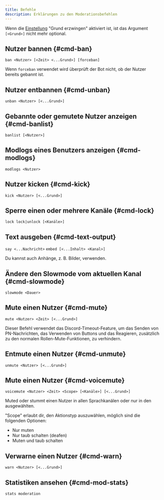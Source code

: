 ```yaml
---
title: Befehle
description: Erklärungen zu den Moderationsbefehlen
---
```


Wenn die [Einstellung](./settings) "Grund erzwingen" aktiviert ist, ist das Argument `[<Grund>]` nicht mehr optional.

## Nutzer bannen {#cmd-ban}

`ban <Nutzer> [<Zeit> <...Grund>] [forceban]`

Wenn `forceban` verwendet wird überprüft der Bot nicht, ob der Nutzer bereits gebannt ist.

## Nutzer entbannen {#cmd-unban}

`unban <Nutzer> [<...Grund>]`

## Gebannte oder gemutete Nutzer anzeigen {#cmd-banlist}

`banlist [<Nutzer>]`

## Modlogs eines Benutzers anzeigen {#cmd-modlogs}

`modlogs <Nutzer>`

## Nutzer kicken {#cmd-kick}

`kick <Nutzer> [<...Grund>]`

## Sperre einen oder mehrere Kanäle {#cmd-lock}

`lock lock|unlock [<Kanäle>]`

## Text ausgeben {#cmd-text-output}

`say <...Nachricht>`
`embed [<...Inhalt> <Kanal>]`

Du kannst auch Anhänge, z. B. Bilder, verwenden.

## Ändere den Slowmode vom aktuellen Kanal {#cmd-slowmode}

`slowmode <Dauer>`

## Mute einen Nutzer {#cmd-mute}

`mute <Nutzer> <Zeit> [<...Grund>]`

Dieser Befehl verwendet das Discord-Timeout-Feature, um das Senden von PN-Nachrichten, das Verwenden von Buttons und das Reagieren, zusätzlich zu den normalen Rollen-Mute-Funktionen, zu verhindern.

## Entmute einen Nutzer {#cmd-unmute}

`unmute <Nutzer> [<...Grund>]`

## Mute einen Nutzer {#cmd-voicemute}

`voicemute <Nutzer> <Zeit> <Scope> [<Kanäle>] [<...Grund>]`

Muted oder stummt einen Nutzer in allen Sprachkanälen oder nur in den ausgewählten.

"Scope" erlaubt dir, den Aktionstyp auszuwählen, möglich sind die folgenden Optionen:
- Nur muten
- Nur taub schalten (deafen)
- Muten und taub schalten

## Verwarne einen Nutzer {#cmd-warn}

`warn <Nutzer> [<...Grund>]`

## Statistiken ansehen {#cmd-mod-stats}

`stats moderation`
